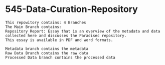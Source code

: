 # 545-Data-Curation-Repository
	This repowitory contains: 4 Branches
 	The Main Branch contains: 
 	Repository Report: Essay that is an overview of the metadata and data collected here and discusses the Paradisec repository. 
  	This essay is available in PDF and word formats.
 	
 	Metadata branch contains the metadata
  	Raw Data Branch contains the raw data 
  	Processed Data branch contains the processed data
